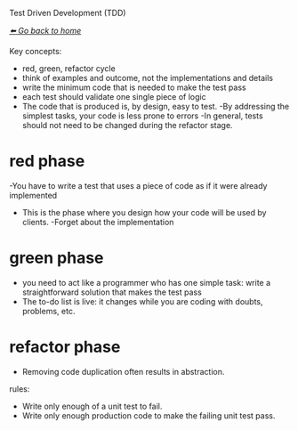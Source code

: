Test Driven Development (TDD)

*[:arrow_left: Go back to home](../README.md)*

Key concepts:
- red, green, refactor cycle
- think of examples and outcome, not the implementations and details
- write the minimum code that is needed to make the test pass
- each test should validate one single piece of logic
- The code that is produced is, by design, easy to test.
-By addressing the simplest tasks, your code is less prone to errors 
-In general, tests should not need to be changed during the refactor stage.
# red phase
-You have to write a test that uses a piece of code as if it were already implemented
- This is the phase where you design how your code will be used by clients.
-Forget about the implementation
# green phase
- you need to act like a programmer who has one simple task: write a straightforward solution that makes the test pass
- The to-do list is live: it changes while you are coding with doubts, problems, etc.
# refactor phase
- Removing code duplication often results in abstraction. 


rules:
- Write only enough of a unit test to fail.
- Write only enough production code to make the failing unit test pass.

